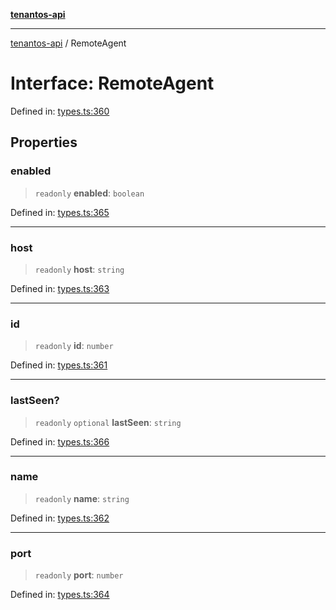 [**tenantos-api**](../README.md)

***

[tenantos-api](../globals.md) / RemoteAgent

# Interface: RemoteAgent

Defined in: [types.ts:360](https://github.com/shadmanZero/tenantos-api/blob/5456fdea44f46a63455944d4982f5327cbeb3156/src/types.ts#L360)

## Properties

### enabled

> `readonly` **enabled**: `boolean`

Defined in: [types.ts:365](https://github.com/shadmanZero/tenantos-api/blob/5456fdea44f46a63455944d4982f5327cbeb3156/src/types.ts#L365)

***

### host

> `readonly` **host**: `string`

Defined in: [types.ts:363](https://github.com/shadmanZero/tenantos-api/blob/5456fdea44f46a63455944d4982f5327cbeb3156/src/types.ts#L363)

***

### id

> `readonly` **id**: `number`

Defined in: [types.ts:361](https://github.com/shadmanZero/tenantos-api/blob/5456fdea44f46a63455944d4982f5327cbeb3156/src/types.ts#L361)

***

### lastSeen?

> `readonly` `optional` **lastSeen**: `string`

Defined in: [types.ts:366](https://github.com/shadmanZero/tenantos-api/blob/5456fdea44f46a63455944d4982f5327cbeb3156/src/types.ts#L366)

***

### name

> `readonly` **name**: `string`

Defined in: [types.ts:362](https://github.com/shadmanZero/tenantos-api/blob/5456fdea44f46a63455944d4982f5327cbeb3156/src/types.ts#L362)

***

### port

> `readonly` **port**: `number`

Defined in: [types.ts:364](https://github.com/shadmanZero/tenantos-api/blob/5456fdea44f46a63455944d4982f5327cbeb3156/src/types.ts#L364)
